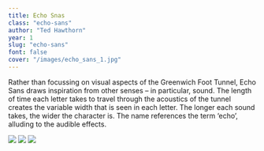 ```yaml
---
title: Echo Snas
class: "echo-sans"
author: "Ted Hawthorn"
year: 1
slug: "echo-sans"
font: false
cover: "/images/echo_sans_1.jpg"
---
```


Rather than focussing on visual aspects of the Greenwich Foot Tunnel, Echo Sans draws inspiration from other senses – in particular, sound. The length of time each letter takes to travel through the acoustics of the tunnel creates the variable width that is seen in each letter. The longer each sound takes, the wider the character is. The name references the term ‘echo’, alluding to the audible effects.

![](/images/echo_sans_1.jpg)
![](/images/echo_sans_2.jpg)
![](/images/echo_sans_3.jpg)

